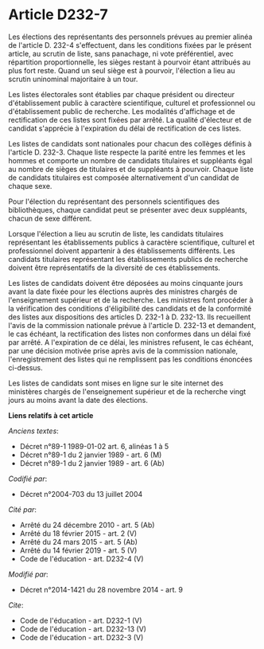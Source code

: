 # Article D232-7

Les élections des représentants des personnels prévues au premier alinéa de l'article D. 232-4 s'effectuent, dans les
conditions fixées par le présent article, au scrutin de liste, sans panachage, ni vote préférentiel, avec répartition
proportionnelle, les sièges restant à pourvoir étant attribués au plus fort reste. Quand un seul siège est à pourvoir,
l'élection a lieu au scrutin uninominal majoritaire à un tour. 

Les listes électorales sont établies par chaque président ou directeur d'établissement public à caractère scientifique,
culturel et professionnel ou d'établissement public de recherche. Les modalités d'affichage et de rectification de ces listes
sont fixées par arrêté. La qualité d'électeur et de candidat s'apprécie à l'expiration du délai de rectification de ces
listes. 

Les listes de candidats sont nationales pour chacun des collèges définis à l'article D. 232-3. Chaque liste respecte la
parité entre les femmes et les hommes et comporte un nombre de candidats titulaires et suppléants égal au nombre de sièges de
titulaires et de suppléants à pourvoir. Chaque liste de candidats titulaires est composée alternativement d'un candidat de
chaque sexe. 

Pour l'élection du représentant des personnels scientifiques des bibliothèques, chaque candidat peut se présenter avec deux
suppléants, chacun de sexe différent. 

Lorsque l'élection a lieu au scrutin de liste, les candidats titulaires représentant les établissements publics à caractère
scientifique, culturel et professionnel doivent appartenir à des établissements différents. Les candidats titulaires
représentant les établissements publics de recherche doivent être représentatifs de la diversité de ces établissements. 

Les listes de candidats doivent être déposées au moins cinquante jours avant la date fixée pour les élections auprès des
ministres chargés de l'enseignement supérieur et de la recherche. Les ministres font procéder à la vérification des
conditions d'éligibilité des candidats et de la conformité des listes aux dispositions des articles D. 232-1 à D. 232-13. Ils
recueillent l'avis de la commission nationale prévue à l'article D. 232-13 et demandent, le cas échéant, la rectification des
listes non conformes dans un délai fixé par arrêté. A l'expiration de ce délai, les ministres refusent, le cas échéant, par
une décision motivée prise après avis de la commission nationale, l'enregistrement des listes qui ne remplissent pas les
conditions énoncées ci-dessus. 

Les listes de candidats sont mises en ligne sur le site internet des ministères chargés de l'enseignement supérieur et de la
recherche vingt jours au moins avant la date des élections.

**Liens relatifs à cet article**

_Anciens textes_:

  - Décret n°89-1 1989-01-02 art. 6, alinéas 1 à 5
  - Décret n°89-1 du 2 janvier 1989 - art. 6 (M)
  - Décret n°89-1 du 2 janvier 1989 - art. 6 (Ab)

_Codifié par_:

  - Décret n°2004-703 du 13 juillet 2004

_Cité par_:

  - Arrêté du 24 décembre 2010 - art. 5 (Ab)
  - Arrêté du 18 février 2015 - art. 2 (V)
  - Arrêté du 24 mars 2015 - art. 5 (Ab)
  - Arrêté du 14 février 2019 - art. 5 (V)
  - Code de l'éducation - art. D232-4 (V)

_Modifié par_:

  - Décret n°2014-1421 du 28 novembre 2014 - art. 9

_Cite_:

  - Code de l'éducation - art. D232-1 (V)
  - Code de l'éducation - art. D232-13 (V)
  - Code de l'éducation - art. D232-3 (V)
